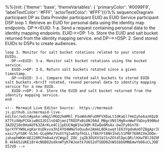   %%{init: {'theme': 'base', 'themeVariables': { 'primaryColor': '#0099F9', 'labelTextColor': '#FFF', 'actorTextColor': '#FFF'}}}%%
  sequenceDiagram
    participant DP as Data Provider
    participant EUID as EUID Service
    participant DSP
    loop 1. Retrieve an EUID for personal data using the identity map endpoints.
    DP->>EUID: 1-a. Send a request containing personal data to the identity mapping endpoints.
    EUID->>DP: 1-b. Store the EUID and salt bucket returned from the identity mapping service.
    end
    DP-->>DSP: 2. Send stored EUIDs to DSPs to create audiences.

    loop 3. Monitor for salt bucket rotations related to your stored EUIDs.
       DP->>EUID: 3-a. Monitor salt bucket rotations using the bucket service.
       EUID->>DP: 3-b. Return salt buckets rotated since a given timestamp.
       DP->>EUID: 3-c. Compare the rotated salt buckets to stored EUID salt buckets.<br>If rotated, resend personal data to identity mapping service for a new EUID.
       EUID->>DP: 3-d. Store the EUID and salt bucket returned from the identity mapping service.
    end

    <!-- Mermaid Live Editor Source:  https://mermaid-js.github.io/mermaid-live-editor/edit#pako:eNq1lMGO2kAMhl_FSoW4sNFuORFVXDaLtIdKaGl74mIyho6azKQzDi1CvHvtJLtLFjj2lGjs-X77tzXHpPCGkiwBGI2O1lnO4Djmn1TROIPxBiONJ9Ad_MBgcVNSlMgRxnWwFYbDoy990NxP9_ez2WKm6SVuqPxGf_k9uFgsNIIF-3AZOZ1Oo9HaAUT63ZArKLe4C1jpEUCNgW1ha3QM-RIwQo6MsAx-bw2Fy6Sn78-5prXfFYW9LegKarXsDkvva3hI4YU4WNoToOuubn2AmkL0DkswqtlE63YgdoAoO7Z8gAprIGdqbx3HtCPmy7v5XBEZPNxhKjU4AwhBu4sMhXeMYraghnj2F-xasz7yFS0K-VL5G-GLq9Re7VoXtYglw6YpfhGLLjfBkYFt8NV1hdi51PNF760R1VmJ0Oe-jahaphWKWrAE228RCFm8a4zVCWqpZ_ZOU_jqZb3EUXV1UJ1nZOtdlDpLQRilHXwTBlJ9ZUNzp2ruK_c6831ifWjY6dDMqZr50rp1josdT0oRWCE9ws7uyQHbSsaJVX2juCKFR1_JznWzeYOck6XXszYHsfTLJsyft6_3JuJP1Alc7MytabZWIzj608JvtGz-0_4kk6SiUKE18r4cNbBO2odknWTyK7WJeetk7U6S2dTSDD0ZnWSSbbGMNEmwYb86uCLJODT0mtS_DX3W6R-55JVD -->
   
